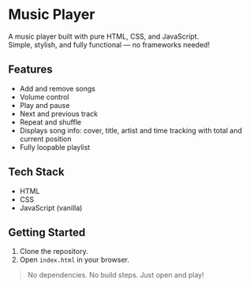 # Music Player

A music player built with pure HTML, CSS, and JavaScript.  
Simple, stylish, and fully functional — no frameworks needed!

## Features

-   Add and remove songs
-   Volume control
-   Play and pause
-   Next and previous track
-   Repeat and shuffle
-   Displays song info: cover, title, artist and time tracking with total and current position
-   Fully loopable playlist

## Tech Stack

-   HTML
-   CSS
-   JavaScript (vanilla)

## Getting Started

1. Clone the repository.
2. Open `index.html` in your browser.

> No dependencies. No build steps. Just open and play!
